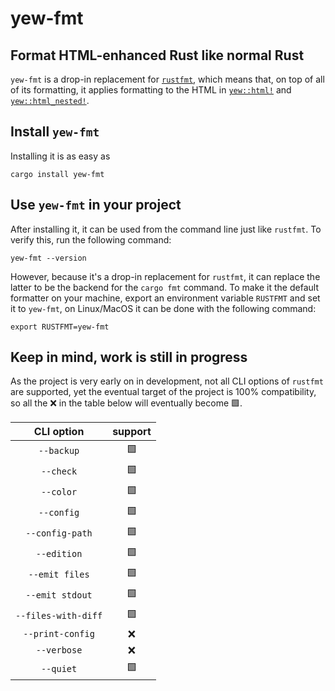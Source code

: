 # yew-fmt
## Format HTML-enhanced Rust like normal Rust
`yew-fmt` is a drop-in replacement for [`rustfmt`](https://github.com/rust-lang/rustfmt), which means that, on top of all of its formatting,
it applies formatting to the HTML in [`yew::html!`](https://docs.rs/yew/latest/yew/macro.html.html) and [`yew::html_nested!`](https://docs.rs/yew/latest/yew/macro.html_nested.html).

## Install `yew-fmt`
Installing it is as easy as
```console
cargo install yew-fmt
```

## Use `yew-fmt` in your project
After installing it, it can be used from the command line just like `rustfmt`.
To verify this, run the following command:
```console
yew-fmt --version
```

However, because it's a drop-in replacement for `rustfmt`, it can replace the latter to be
the backend for the `cargo fmt` command. To make it the default formatter on your machine,
export an environment variable `RUSTFMT` and set it to `yew-fmt`, on Linux/MacOS it can be done
with the following command:

```console
export RUSTFMT=yew-fmt
```

## Keep in mind, work is still in progress
As the project is very early on in development, not all CLI options of `rustfmt` are supported, yet the eventual target of the project is 100% compatibility, so all the ❌ in the table 
below will eventually become 🟩.

| CLI option | support |
|:--:|:--:|
| `--backup`               | 🟩 |
| `--check`                | 🟩 |
| `--color`                | 🟩 |
| `--config`               | 🟩 |
| `--config-path`          | 🟩 |
| `--edition`              | 🟩 |
| `--emit files`           | 🟩 |
| `--emit stdout`          | 🟩 |
| `--files-with-diff`      | 🟩 |
| `--print-config`         | ❌ |
| `--verbose`              | ❌ |
| `--quiet`                | 🟩 |

